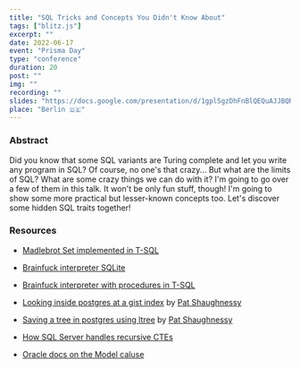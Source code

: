 ```yaml
---
title: "SQL Tricks and Concepts You Didn't Know About"
tags: ["blitz.js"]
excerpt: ""
date: 2022-06-17
event: "Prisma Day"
type: "conference"
duration: 20
post: ""
img: ""
recording: ""
slides: "https://docs.google.com/presentation/d/1gpl5gzDhFnBlQEQuAJJBQRAgm_aZZgBa5fI3SqFMplc/edit?usp=sharing"
place: "Berlin 🇩🇪"
---
```


### Abstract

Did you know that some SQL variants are Turing complete and let you write any program in SQL? Of course, no one's that crazy... But what are the limits of SQL? What are some crazy things we can do with it? I'm going to go over a few of them in this talk. It won't be only fun stuff, though! I'm going to show some more practical but lesser-known concepts too. Let's discover some hidden SQL traits together!

### Resources


* [Madlebrot Set implemented in T-SQL](https://thedailywtf.com/articles/stupid-coding-tricks-the-tsql-madlebrot)

* [Brainfuck interpreter SQLite](https://www.reddit.com/r/SQL/comments/81barp/i_implemented_a_brainfck_interpreter_in_pure_sql/)

* [Brainfuck interpreter with procedures in T-SQL](https://github.com/PopovMP/BrainFuck-SQL/blob/master/BrainFuck.sql)

* [Looking inside postgres at a gist index](https://patshaughnessy.net/2017/12/15/looking-inside-postgres-at-a-gist-index) by [Pat Shaughnessy](https://twitter.com/pat_shaughnessy)

* [Saving a tree in postgres using ltree](https://patshaughnessy.net/2017/12/13/saving-a-tree-in-postgres-using-ltree) by [Pat Shaughnessy](https://twitter.com/pat_shaughnessy)

* [How SQL Server handles recursive CTEs](https://www.sqlshack.com/ready-set-go-sql-server-handle-recursive-ctes/)

* [Oracle docs on the Model caluse](https://docs.oracle.com/cd/B19306_01/server.102/b14223/sqlmodel.htm)

<!-- 
### Notes

(Random notes that I made while doing research for this talk)

#### CTE

- The only way to declare variables in SQL.
- Help simplify a query
- Work as virtual tables (with records and columns), created during the execution of a query, used by the query, and eliminated after query execution
- Can act as a bridge to transform the data in source tables to the format expected by the query
- CTE is like a **named query**, whose result is stored in a virtual table (a CTE) to be referenced later in the main query
- You can think of CTE as an improved version of derived tables that more closely resemble a non-persistent type of view
- Help improve readability
    - Example: https://learnsql.com/blog/improving-query-readability-common-table-expressions/
- Let's you do multi level aggregates
    - Example: https://learnsql.com/blog/when-to-use-cte/
- CTE vs subquery: https://learnsql.com/blog/sql-subquery-cte-difference/
- Cool article on usage of CTE for a MySQL fuckup: https://blog.jooq.org/mysql-bad-idea-666/
- **Q: Is CTE a view?**
    - The key thing to remember about SQL views is that, in contrast to a CTE, **a view is a physical object in a database and is stored on a disk**. However, views store the query only, not the data returned by the query. The data is computed each time you reference the view in your query.

#### Recursive CTE 

- Use cases:
    - Organization structure
    - Tasks with subtasks
    - Links between web projects
    - Multi-level comments
    - Menu structure
- Example: water intake or habits streak
- Useful for:
    - Building hierarchies
    - Traversing the database
    - Generating arbitrary rowsets (e.g. natural numbers)
- **Recursive query** = joining a rowset with itself arbitrary number of times
- **Anchor set** = base rowset of a recursion
- **Recursive part** = operation done over the previous rowset
- At the first glance, RCTE seems like an infinite loop — to compute R we need to compute R.
    - However R doesn't actually reference itself, it references the previous result, it stops when the previous result is empty
    - Base query doesn't involve R — only the recursive part does
- Base query -> R0 -> r query (R0) -> R1 -> r query (R1) -> .... -> Rn (empty) -> r query (Rn) => UNION ALL R0...Rn
- What about the `recursive` keyword?
- __I think__ it's not needed in MS Server, but required everywhere else? At least in postgres and mysql.
- CTE: `WITH R AS (query) <query involving R>`
- RCTE: `WITH R AS (<query involving R>) <query involving R>`
- You can set MAXRECURSION

#### Window functions
- Def: aggregations / rankings (like RANK etc, assigning a rank to a row) on a subset of rows relative to the current row being transformed by select.
- You can look ahead or behind and do aggregation or rankings 
- It's like a **moving window**
```sql
myFunction (...) OVER (
  PARTITION BY <column> -- partition the data based e.g. on age
  ORDER BY <column> -- order PARTITION (it orders just the partition)
  ROWS BETWEEN ... AND ...-- how many ahead and behind, optional and not used 
)
```
- Partition works kinda like a __group by__ — the sliding window will only include the partition
- Cool example: https://blog.jooq.org/cume_dist-a-lesser-known-sql-gem/

#### ORACLE MODELS

- So if you take a look at Excel, it's an amazing example of a reactive programming — you have a cell, you have dependencies (cells that listen to it) and all dependencies are updated automatically
- Now let's say we want some reactive SQL too
- With [[ORACLE MODELS]] we can have spreadsheets in the database
- Prisma doesn't support Oracle
- Read https://docs.oracle.com/cd/B19306_01/server.102/b14223/sqlmodel.htm
```sql
SELECT ... FROM
MODEL (
  DIMENSIONS BY ... -- speadsheet dimensions
  MEASURES ... -- cell type
  RULES ... -- formulas
)
```

#### LTree

- Postgres has a ltree extension which is a part of a standard package — can be loaded in most servers (meaning should be provided by most services)
- Ltree implements a data type ltree for representing labels of data stored in a hierarchical tree-like structure.
- Good explanation: [https://patshaughnessy.net/2017/12/13/saving-a-tree-in-postgres-using-ltree](https://patshaughnessy.net/2017/12/13/saving-a-tree-in-postgres-using-ltree) -->
